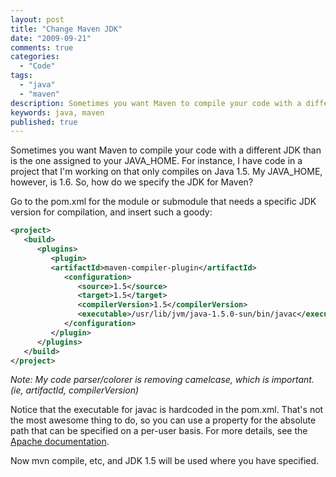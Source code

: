 ```yaml
---
layout: post
title: "Change Maven JDK"
date: "2009-09-21"
comments: true
categories:
  - "Code"
tags:
  - "java"
  - "maven"
description: Sometimes you want Maven to compile your code with a different JDK than is the one assigned to your JAVA_HOME.  For instance, I have code in a project that 
keywords: java, maven
published: true
---
```


Sometimes you want Maven to compile your code with a different JDK than is the one assigned to your JAVA_HOME.  For instance, I have code in a project that I'm working on that only compiles on Java 1.5.  My JAVA_HOME, however, is 1.6.  So, how do we specify the JDK for Maven?

<!--more-->

Go to the pom.xml for the module or submodule that needs a specific JDK version for compilation, and insert such a goody:

```xml
<project>
   <build>
      <plugins>
         <plugin>
         <artifactId>maven-compiler-plugin</artifactId>
            <configuration>
               <source>1.5</source>
               <target>1.5</target>
               <compilerVersion>1.5</compilerVersion>               
               <executable>/usr/lib/jvm/java-1.5.0-sun/bin/javac</executable>
            </configuration>
         </plugin>
      </plugins>
   </build>
</project>
```


_Note: My code parser/colorer is removing camelcase, which is important.  (ie, artifactId, compilerVersion)_

Notice that the executable for javac is hardcoded in the pom.xml.  That's not the most awesome thing to do, so you can use a property for the absolute path that can be specified on a per-user basis.  For more details, see the [Apache documentation](http://maven.apache.org/plugins/maven-compiler-plugin/examples/compile-using-different-jdk.html).

Now mvn compile, etc, and JDK 1.5 will be used where you have specified.

  
